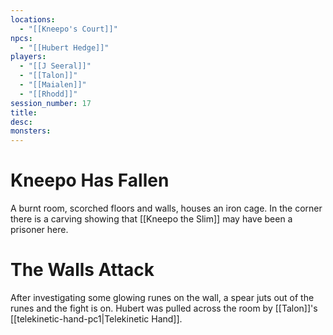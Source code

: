 ```yaml
---
locations:
  - "[[Kneepo's Court]]"
npcs:
  - "[[Hubert Hedge]]"
players:
  - "[[J Seeral]]"
  - "[[Talon]]"
  - "[[Maialen]]"
  - "[[Rhodd]]"
session_number: 17
title: 
desc: 
monsters:
---
```

# Kneepo Has Fallen
A burnt room, scorched floors and walls, houses an iron cage.  In the corner there is a carving showing that [[Kneepo the Slim]] may have been a prisoner here.

# The Walls Attack
After investigating some glowing runes on the wall, a spear juts out of the runes and the fight is on.  Hubert was pulled across the room by [[Talon]]'s [[telekinetic-hand-pc1|Telekinetic Hand]].